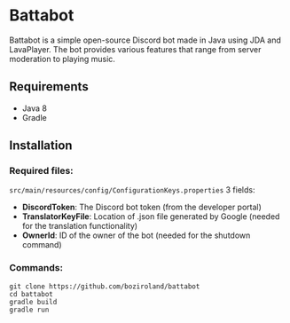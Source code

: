 # Battabot

Battabot is a simple open-source Discord bot made in Java using JDA and LavaPlayer. The bot provides various features that range from server moderation to playing music.


## Requirements

- Java 8
- Gradle

## Installation

### Required files:
`src/main/resources/config/ConfigurationKeys.properties` 3 fields:
- **DiscordToken**: The Discord bot token (from the developer portal)
- **TranslatorKeyFile**: Location of .json file generated by Google (needed for the translation functionality)
- **OwnerId**: ID of the owner of the bot (needed for the shutdown command)

### Commands:
```  
git clone https://github.com/boziroland/battabot
cd battabot  
gradle build  
gradle run  
```
